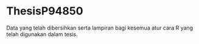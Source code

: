 # ThesisP94850
Data yang telah dibersihkan serta lampiran bagi kesemua atur cara R yang telah digunakan dalam tesis. 

